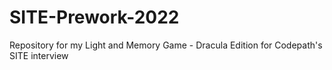 # SITE-Prework-2022
Repository for my Light and Memory Game - Dracula Edition for Codepath's SITE interview
